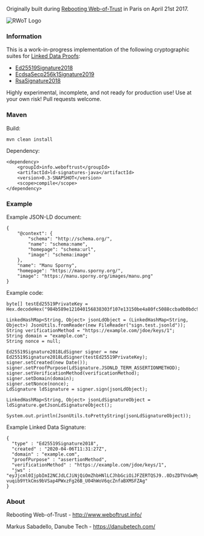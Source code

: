 Originally built during [Rebooting Web-of-Trust](http://www.weboftrust.info/) in Paris on April 21st 2017.

![RWoT Logo](https://github.com/WebOfTrustInfo/ld-signatures-java/blob/master/wot-logo.png?raw=true)

### Information

This is a work-in-progress implementation of the following cryptographic suites for [Linked Data Proofs](https://w3c-ccg.github.io/ld-proofs/):

 - [Ed25519Signature2018](https://w3c-ccg.github.io/lds-ed25519-2018/)
 - [EcdsaSecp256k1Signature2019](https://w3c-dvcg.github.io/lds-ecdsa-secp256k1-2019/)
 - [RsaSignature2018](https://w3c-ccg.github.io/lds-rsa2018/)

Highly experimental, incomplete, and not ready for production use! Use at your own risk! Pull requests welcome.

### Maven

Build:

	mvn clean install

Dependency:

	<dependency>
		<groupId>info.weboftrust</groupId>
		<artifactId>ld-signatures-java</artifactId>
		<version>0.3-SNAPSHOT</version>
		<scope>compile</scope>
	</dependency>

### Example

Example JSON-LD document:

	{
		"@context": {
			"schema": "http://schema.org/",
			"name": "schema:name",
			"homepage": "schema:url",
			"image": "schema:image"
		},
		"name": "Manu Sporny",
		"homepage": "https://manu.sporny.org/",
		"image": "https://manu.sporny.org/images/manu.png"
	}

Example code:

	byte[] testEd25519PrivateKey = Hex.decodeHex("984b589e121040156838303f107e13150be4a80fc5088ccba0b0bdc9b1d89090de8777a28f8da1a74e7a13090ed974d879bf692d001cddee16e4cc9f84b60580".toCharArray());
	
	LinkedHashMap<String, Object> jsonLdObject = (LinkedHashMap<String, Object>) JsonUtils.fromReader(new FileReader("sign.test.jsonld"));
	String verificationMethod = "https://example.com/jdoe/keys/1";
	String domain = "example.com";
	String nonce = null;
	
	Ed25519Signature2018LdSigner signer = new Ed25519Signature2018LdSigner(testEd25519PrivateKey);
	signer.setCreated(new Date());
	signer.setProofPurpose(LdSignature.JSONLD_TERM_ASSERTIONMETHOD);
	signer.setVerificationMethod(verificationMethod);
	signer.setDomain(domain);
	signer.setNonce(nonce);
	LdSignature ldSignature = signer.sign(jsonLdObject);
	
	LinkedHashMap<String, Object> jsonLdSignatureObject = ldSignature.getJsonLdSignatureObject();
	
	System.out.println(JsonUtils.toPrettyString(jsonLdSignatureObject));

Example Linked Data Signature:

	{
	  "type" : "Ed25519Signature2018",
	  "created" : "2020-04-06T11:31:27Z",
	  "domain" : "example.com",
	  "proofPurpose" : "assertionMethod",
	  "verificationMethod" : "https://example.com/jdoe/keys/1",
	  "jws" : "eyJjcml0IjpbImI2NCJdLCJiNjQiOmZhbHNlLCJhbGciOiJFZERTQSJ9..0DsZDTVnGwMypMH33__VCOYXoKvEumBlty-vuqib9YtkCms9bVSap4PWxzFg26B_U04hWoV6qcZnfaBXMSFZAg"
	}

### About

Rebooting Web-of-Trust - http://www.weboftrust.info/

Markus Sabadello, Danube Tech - https://danubetech.com/
